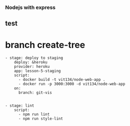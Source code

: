 ### Nodejs with express
## test
# branch create-tree


    - stage: deploy to staging
        deploy: &heroku
        provider: heroku
        app: lesson-5-staging
        script:
          - docker build -t vit134/node-web-app .
          - docker run -p 3000:3000 -d vit134/node-web-app
        on:
          branch: git-vis


    - stage: lint
        script:
          - npm run lint
          - npm run style-lint